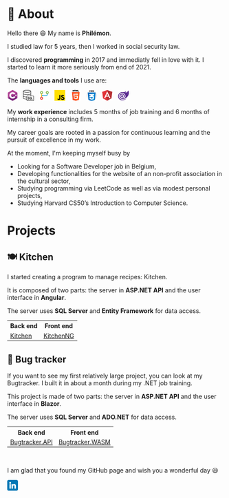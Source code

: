 # 👤 About

Hello there 😄 My name is **Philémon**.

I studied law for 5 years, then I worked in social security law.

I discovered **programming** in 2017 and immediatly fell in love with it. I started to learn it more seriously from end of 2021.

The **languages and tools** I use are:

![C#](/csharp.png) &nbsp; ![Transact-SQL](/sql.png) &nbsp; ![GIT](/git.png) &nbsp; ![JavaScript](/js.png) &nbsp; ![HTML](/html.png) &nbsp; ![CSS](/css.png) &nbsp; ![Angular](/angular.png) &nbsp; ![Blazor](/blazor.png)

My **work experience** includes 5 months of job training and 6 months of internship in a consulting firm.

My career goals are rooted in a passion for continuous learning and the pursuit of excellence in my work.

At the moment, I'm keeping myself busy by

- Looking for a Software Developer job in Belgium,
- Developing functionalities for the website of an non-profit association in the cultural sector,
- Studying programming via LeetCode as well as via modest personal projects,
- Studying Harvard CS50’s Introduction to Computer Science.

# Projects
## 🍽️ Kitchen

I started creating a program to manage recipes: Kitchen.

It is composed of two parts: the server in **ASP.NET API** and the user interface in **Angular**.

The server uses **SQL Server** and **Entity Framework** for data access.

<table>
<tr>
<th>Back end</th>
<th>Front end</th>
</tr>
<tr></tr>
<td><a href="https://github.com/PhilemonPhilippin/Kitchen-repo">Kitchen</a>
</td>
<td><a href="https://github.com/PhilemonPhilippin/KitchenNG-repo">KitchenNG</a>
</td>
</table>

## 🐞 Bug tracker

If you want to see my first relatively large project, you can look at my Bugtracker.
I built it in about a month during my .NET job training.

This project is made of two parts: the server in **ASP.NET API** and the user interface in **Blazor**.

The server uses **SQL Server** and **ADO.NET** for data access.

<table>
<tr>
<th>Back end</th>
<th>Front end</th>
</tr>
<tr></tr>
<td><a href="https://github.com/PhilemonPhilippin/Bugtracker.API-repo">Bugtracker.API</a>
</td>
<td><a href="https://github.com/PhilemonPhilippin/Bugtracker.WASM-repo">Bugtracker.WASM</a>
</td>
</table>

<br/>

I am glad that you found my GitHub page and wish you a wonderful day 😃

[![LinkedIn - Philémon Philippin](/linkedin.png)](https://www.linkedin.com/in/philemonphilippin/)
